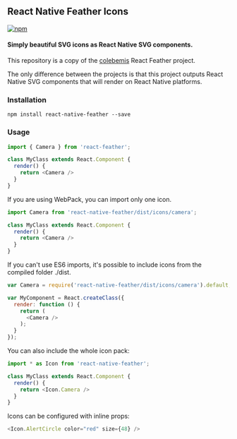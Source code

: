 ## React Native Feather Icons

[![npm](https://img.shields.io/npm/v/react-native-feather.svg)](https://www.npmjs.com/package/react-native-feather)

#### Simply beautiful SVG icons as React Native SVG components.
This repository is a copy of the [colebemis](https://github.com/colebemis/) React Feather project.

The only difference between the projects is that this project outputs React Native SVG components that will render on React Native platforms.

### Installation
    npm install react-native-feather --save

### Usage

```javascript
import { Camera } from 'react-feather';

class MyClass extends React.Component {
  render() {
    return <Camera />
  }
}
```
If you are using WebPack, you can import only one icon.
```javascript
import Camera from 'react-native-feather/dist/icons/camera';

class MyClass extends React.Component {
  render() {
    return <Camera />
  }
}
```
If you can't use ES6 imports, it's possible to include icons from the compiled folder ./dist.
```javascript
var Camera = require('react-native-feather/dist/icons/camera').default;

var MyComponent = React.createClass({
  render: function () {
    return (
      <Camera />
    );
  }
});
```
You can also include the whole icon pack:

```javascript
import * as Icon from 'react-native-feather';

class MyClass extends React.Component {
  render() {
    return <Icon.Camera />
  }
}
```
Icons can be configured with inline props:
```javascript
<Icon.AlertCircle color="red" size={48} />
```
